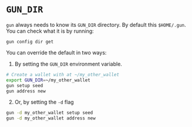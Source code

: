 # `GUN_DIR`

`gun` always needs to know its `GUN_DIR` directory.
By default this `$HOME/.gun`.
You can check what it is by running:

```
gun config dir get
```

You can override the default in two ways:

1. By setting the `GUN_DIR` environment variable.

```sh
# Create a wallet with at ~/my_other_wallet
export GUN_DIR=~/my_other_wallet
gun setup seed
gun address new
```

2. Or, by setting the `-d` flag

```sh
gun -d my_other_wallet setup seed
gun -d my_other_wallet address new
```


